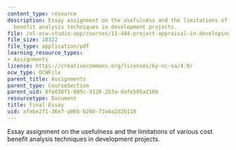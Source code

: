 ```yaml
---
content_type: resource
description: Essay assignment on the usefulness and the limitations of various cost
  benefit analysis techniques in development projects.
file: /ol-ocw-studio-app/courses/11-484-project-appraisal-in-developing-countries-spring-2005/afebe2f136e7a06bb26b73a4a2d2b110_final_memo.pdf
file_size: 10322
file_type: application/pdf
learning_resource_types:
- Assignments
license: https://creativecommons.org/licenses/by-nc-sa/4.0/
ocw_type: OCWFile
parent_title: Assignments
parent_type: CourseSection
parent_uid: 8fe830f1-085c-9120-2b3a-dafe505a216b
resourcetype: Document
title: Final Essay
uid: afebe2f1-36e7-a06b-b26b-73a4a2d2b110
---
```

Essay assignment on the usefulness and the limitations of various cost benefit analysis techniques in development projects.